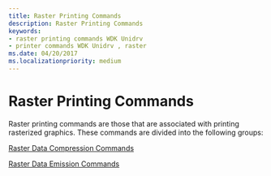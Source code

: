 ```yaml
---
title: Raster Printing Commands
description: Raster Printing Commands
keywords:
- raster printing commands WDK Unidrv
- printer commands WDK Unidrv , raster
ms.date: 04/20/2017
ms.localizationpriority: medium
---
```


# Raster Printing Commands





Raster printing commands are those that are associated with printing rasterized graphics. These commands are divided into the following groups:

[Raster Data Compression Commands](raster-data-compression-commands.md)

[Raster Data Emission Commands](raster-data-emission-commands.md)

 

 




